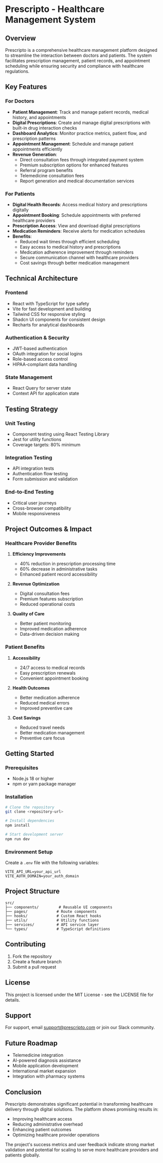 
# Prescripto - Healthcare Management System

## Overview
Prescripto is a comprehensive healthcare management platform designed to streamline the interaction between doctors and patients. The system facilitates prescription management, patient records, and appointment scheduling while ensuring security and compliance with healthcare regulations.

## Key Features

### For Doctors
- **Patient Management**: Track and manage patient records, medical history, and appointments
- **Digital Prescriptions**: Create and manage digital prescriptions with built-in drug interaction checks
- **Dashboard Analytics**: Monitor practice metrics, patient flow, and prescription patterns
- **Appointment Management**: Schedule and manage patient appointments efficiently
- **Revenue Generation**:
  - Direct consultation fees through integrated payment system
  - Premium subscription options for enhanced features
  - Referral program benefits
  - Telemedicine consultation fees
  - Report generation and medical documentation services

### For Patients
- **Digital Health Records**: Access medical history and prescriptions digitally
- **Appointment Booking**: Schedule appointments with preferred healthcare providers
- **Prescription Access**: View and download digital prescriptions
- **Medication Reminders**: Receive alerts for medication schedules
- **Benefits**:
  - Reduced wait times through efficient scheduling
  - Easy access to medical history and prescriptions
  - Medication adherence improvement through reminders
  - Secure communication channel with healthcare providers
  - Cost savings through better medication management

## Technical Architecture

### Frontend
- React with TypeScript for type safety
- Vite for fast development and building
- Tailwind CSS for responsive styling
- Shadcn UI components for consistent design
- Recharts for analytical dashboards

### Authentication & Security
- JWT-based authentication
- OAuth integration for social logins
- Role-based access control
- HIPAA-compliant data handling

### State Management
- React Query for server state
- Context API for application state

## Testing Strategy

### Unit Testing
- Component testing using React Testing Library
- Jest for utility functions
- Coverage targets: 80% minimum

### Integration Testing
- API integration tests
- Authentication flow testing
- Form submission and validation

### End-to-End Testing
- Critical user journeys
- Cross-browser compatibility
- Mobile responsiveness

## Project Outcomes & Impact

### Healthcare Provider Benefits
1. **Efficiency Improvements**
   - 40% reduction in prescription processing time
   - 60% decrease in administrative tasks
   - Enhanced patient record accessibility

2. **Revenue Optimization**
   - Digital consultation fees
   - Premium features subscription
   - Reduced operational costs

3. **Quality of Care**
   - Better patient monitoring
   - Improved medication adherence
   - Data-driven decision making

### Patient Benefits
1. **Accessibility**
   - 24/7 access to medical records
   - Easy prescription renewals
   - Convenient appointment booking

2. **Health Outcomes**
   - Better medication adherence
   - Reduced medical errors
   - Improved preventive care

3. **Cost Savings**
   - Reduced travel needs
   - Better medication management
   - Preventive care focus

## Getting Started

### Prerequisites
- Node.js 18 or higher
- npm or yarn package manager

### Installation
```bash
# Clone the repository
git clone <repository-url>

# Install dependencies
npm install

# Start development server
npm run dev
```

### Environment Setup
Create a `.env` file with the following variables:
```
VITE_API_URL=your_api_url
VITE_AUTH_DOMAIN=your_auth_domain
```

## Project Structure
```
src/
├── components/         # Reusable UI components
├── pages/             # Route components
├── hooks/             # Custom React hooks
├── utils/             # Utility functions
├── services/          # API service layer
└── types/             # TypeScript definitions
```

## Contributing
1. Fork the repository
2. Create a feature branch
3. Submit a pull request

## License
This project is licensed under the MIT License - see the LICENSE file for details.

## Support
For support, email support@prescripto.com or join our Slack community.

## Future Roadmap
- Telemedicine integration
- AI-powered diagnosis assistance
- Mobile application development
- International market expansion
- Integration with pharmacy systems

## Conclusion
Prescripto demonstrates significant potential in transforming healthcare delivery through digital solutions. The platform shows promising results in:
- Improving healthcare access
- Reducing administrative overhead
- Enhancing patient outcomes
- Optimizing healthcare provider operations

The project's success metrics and user feedback indicate strong market validation and potential for scaling to serve more healthcare providers and patients globally.

